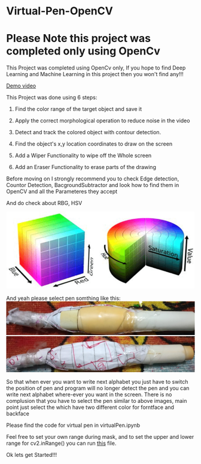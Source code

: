 # Virtual-Pen-OpenCV

# Please Note this project was completed only using OpenCv

This Project was completed using OpenCv only, If you hope to find Deep Learning and Machine Learning in this project then you won't find any!!!

[Demo video](https://drive.google.com/file/d/1Kva5cZ84dVOGC2MCYT6LDI6vEOq_JoJB/view?usp=sharing)

This Project was done using 6 steps:

1) Find the color range of the target object and save it

2) Apply the correct morphological operation to reduce noise in the video

3) Detect and track the colored object with contour detection.

4) Find the object's x,y location coordinates to draw on the screen

5) Add a Wiper Functionality to wipe off the Whole screen

6) Add an Eraser Functionality to erase parts of the drawing


Before moving on I strongly recommend you to check Edge detection, Countor Detection, BacgroundSubtractor and look how to find them in OpenCV and all the Parameteres they accept

And do check about RBG, HSV

![RGBhsv](images/RGBHSV.png)

And yeah please select pen somthing like this:
![frontface](images/frontface2.jpeg)
![backface](images/backface2.jpeg)

So that when ever you want to write next alphabet you just have to switch the position of pen and program will no longer detect the pen and you can write next alphabet where-ever you want in the screen.
There is no complusion that you have to select the pen similar to above images, main point just select the which have two different color for forntface and backface

Please find the code for virtual pen in virtualPen.ipynb

Feel free to set your own range during mask, and to set the upper and lower range for cv2.inRange() you can run [this](sethsv.py) file.

Ok lets get Started!!!


